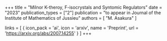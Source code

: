 +++
title = "Milnor K-theroy, F-isocrystals and Syntomic Regulators"
date = "2023"
publication_types = ["2"]
publication = "to appear in Journal of the Institute of Mathematics of Jussieu"
authors = [ "M. Asakura" ]

links = [ { icon_pack = 'ai', icon = 'arxiv', name = 'Preprint', url = 'https://arxiv.org/abs/2007.14255' } ]
+++
